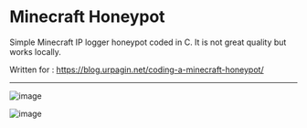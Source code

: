 # Minecraft Honeypot

Simple Minecraft IP logger honeypot coded in C. It is not great quality but works locally.

Written for : https://blog.urpagin.net/coding-a-minecraft-honeypot/

---

![image](https://github.com/Urpagin/MinecraftHoneypot/assets/72459611/54924378-507e-4e4a-b1fa-f68598c2c0f2)

![image](https://github.com/Urpagin/MinecraftHoneypot/assets/72459611/0a5a6993-2d1d-4c07-85cf-4964f43631ed)

